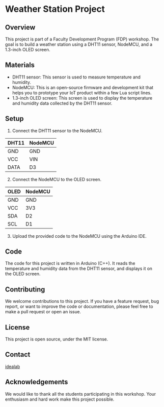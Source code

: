 # Weather Station Project

## Overview
This project is part of a Faculty Development Program (FDP) workshop. The goal is to build a weather station using a DHT11 sensor, NodeMCU, and a 1.3-inch OLED screen.

## Materials
- DHT11 sensor: This sensor is used to measure temperature and humidity.
- NodeMCU: This is an open-source firmware and development kit that helps you to prototype your IoT product within a few Lua script lines.
- 1.3-inch OLED screen: This screen is used to display the temperature and humidity data collected by the DHT11 sensor.

## Setup
1. Connect the DHT11 sensor to the NodeMCU.
   
|DHT11 | NodeMCU|
|------| ------|
| GND  | GND |
| VCC  | VIN |
| DATA | D3  |

2. Connect the NodeMCU to the OLED screen.
   
|OLED  | NodeMCU|
| -------| -------|
| GND  | GND |
| VCC  |  3V3|
| SDA | D2 |
| SCL| D1 |

3. Upload the provided code to the NodeMCU using the Arduino IDE.

## Code
The code for this project is written in Arduino (C++). It reads the temperature and humidity data from the DHT11 sensor, and displays it on the OLED screen.

## Contributing
We welcome contributions to this project. If you have a feature request, bug report, or want to improve the code or documentation, please feel free to make a pull request or open an issue.

## License
This project is open source, under the MIT license.

## Contact
[idealab](https://idealab.mec.ac.in/)

## Acknowledgements
We would like to thank all the students participating in this workshop. Your enthusiasm and hard work make this project possible.
